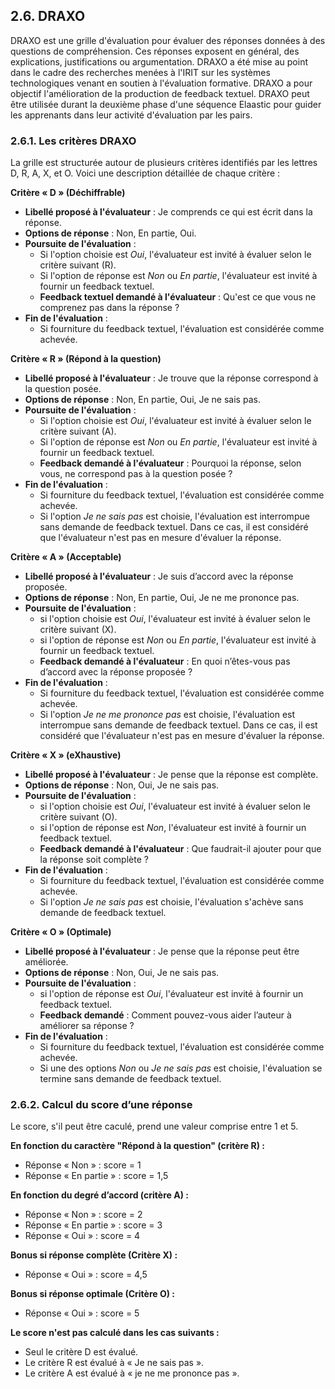 ## 2.6. DRAXO

DRAXO est une grille d'évaluation pour évaluer des réponses données à des questions de compréhension. 
Ces réponses exposent en général, des explications, justifications ou argumentation.
DRAXO a été mise au point dans le cadre des recherches menées à l'IRIT sur les systèmes technologiques 
venant en soutien à l'évaluation formative. DRAXO a pour objectif l'amélioration de la production de feedback textuel.
DRAXO peut être utilisée durant la deuxième phase d'une séquence Elaastic pour guider les apprenants dans
leur activité d'évaluation par les pairs.

### 2.6.1. Les critères DRAXO

La grille est structurée autour de plusieurs critères identifiés par les lettres D, R, A, X, et O. Voici une description détaillée de chaque critère :

**Critère « D » (Déchiffrable)**
- **Libellé proposé à l'évaluateur** : Je comprends ce qui est écrit dans la réponse.
- **Options de réponse** : Non, En partie, Oui.
- **Poursuite de l'évaluation** :
  - Si l'option choisie est _Oui_, l'évaluateur est invité à évaluer selon le critère suivant (R).
  - Si l'option de réponse est _Non_ ou _En partie_, l'évaluateur est invité à fournir un feedback textuel.
  - **Feedback textuel demandé à l'évaluateur** : Qu'est ce que vous ne comprenez pas dans la réponse ?
- **Fin de l'évaluation** :
  - Si fourniture du feedback textuel, l'évaluation est considérée comme achevée. 

**Critère « R » (Répond à la question)**
- **Libellé proposé à l'évaluateur** : Je trouve que la réponse correspond à la question posée.
- **Options de réponse** : Non, En partie, Oui, Je ne sais pas.
- **Poursuite de l'évaluation** :
  - Si l'option choisie est _Oui_, l'évaluateur est invité à évaluer selon le critère suivant (A).
  - Si l'option de réponse est _Non_ ou _En partie_, l'évaluateur est invité à fournir un feedback textuel.
  - **Feedback demandé à l'évaluateur** : Pourquoi la réponse, selon vous, ne correspond pas à la question posée ?
- **Fin de l'évaluation** : 
  - Si fourniture du feedback textuel, l'évaluation est considérée comme achevée.
  - Si l'option _Je ne sais pas_ est choisie, l'évaluation est interrompue sans demande de 
feedback textuel. Dans ce cas, il est considéré que l'évaluateur n'est pas en mesure d'évaluer la réponse.

**Critère « A » (Acceptable)**
- **Libellé proposé à l'évaluateur** : Je suis d’accord avec la réponse proposée.
- **Options de réponse** : Non, En partie, Oui, Je ne me prononce pas.
- **Poursuite de l'évaluation** :
  - si l'option choisie est _Oui_, l'évaluateur est invité à évaluer selon le critère suivant (X).
  - si l'option de réponse est _Non_ ou _En partie_, l'évaluateur est invité à fournir un feedback textuel.
  - **Feedback demandé à l'évaluateur** : En quoi n’êtes-vous pas d’accord avec la réponse proposée ?
- **Fin de l'évaluation** : 
  - Si fourniture du feedback textuel, l'évaluation est considérée comme achevée.
  - Si l'option _Je ne me prononce pas_ est choisie, l'évaluation est interrompue sans demande de
    feedback textuel. Dans ce cas, il est considéré que l'évaluateur n'est pas en mesure d'évaluer la réponse.


**Critère « X » (eXhaustive)**
- **Libellé proposé à l'évaluateur** : Je pense que la réponse est complète.
- **Options de réponse** : Non, Oui, Je ne sais pas.
- **Poursuite de l'évaluation** :
  - si l'option choisie est _Oui_, l'évaluateur est invité à évaluer selon le critère suivant (O).
  - si l'option de réponse est _Non_, l'évaluateur est invité à fournir un feedback textuel.
  - **Feedback demandé à l'évaluateur** : Que faudrait-il ajouter pour que la réponse soit complète ?
- **Fin de l'évaluation** : 
  - Si fourniture du feedback textuel, l'évaluation est considérée comme achevée.
  - Si l'option _Je ne sais pas_ est choisie, l'évaluation s'achève sans demande de
    feedback textuel.

**Critère « O » (Optimale)**
- **Libellé proposé à l'évaluateur** : Je pense que la réponse peut être améliorée.
- **Options de réponse** : Non, Oui, Je ne sais pas.
- **Poursuite de l'évaluation** :
  - si l'option de réponse est _Oui_, l'évaluateur est invité à fournir un feedback textuel.
  - **Feedback demandé** : Comment pouvez-vous aider l’auteur à améliorer sa réponse ?
- **Fin de l'évaluation** : 
  - Si fourniture du feedback textuel, l'évaluation est considérée comme achevée. 
  - Si une des options _Non_ ou _Je ne sais pas_ est choisie, l'évaluation se termine sans demande de
    feedback textuel.

### 2.6.2. Calcul du score d’une réponse

Le score, s'il peut être caculé, prend une valeur comprise entre 1 et 5.

**En fonction du caractère "Répond à la question" (critère R) :**
- Réponse « Non » : score = 1
- Réponse « En partie » : score = 1,5

**En fonction du degré d’accord (critère A) :**
- Réponse « Non » : score = 2
- Réponse « En partie » : score = 3
- Réponse « Oui » : score = 4

**Bonus si réponse complète (Critère X) :**
- Réponse « Oui » : score = 4,5

**Bonus si réponse optimale (Critère O) :**
- Réponse « Oui » : score = 5

**Le score n'est pas calculé dans les cas suivants :**
- Seul le critère D est évalué.
- Le critère R est évalué à « Je ne sais pas ».
- Le critère A est évalué à « je ne me prononce pas ».

